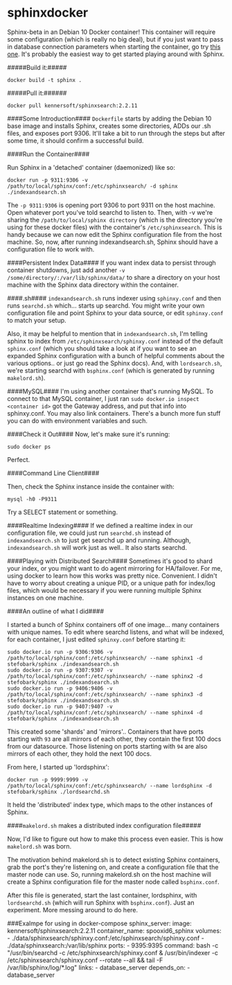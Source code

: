 sphinxdocker
============
Sphinx-beta in an Debian 10 Docker container! This container will require some configuration (which is really no big deal), but if you just want to pass in database connection parameters when starting the container, go try [this one](https://github.com/stefobark/QuickSphinx). It's probably the easiest way to get started playing around with Sphinx.

#####Build it:#####

```
docker build -t sphinx . 
```

#####Pull it:######

```
docker pull kennersoft/sphinxsearch:2.2.11
```

####Some Introduction####
```Dockerfile```  starts by adding the Debian 10 base image and installs Sphinx, creates some directories, ADDs our .sh files, and exposes port 9306. It'll take a bit to run through the steps but after some time, it should confirm a successful build. 

####Run the Container####

Run Sphinx in a 'detached' container (daemonized) like so:
```
docker run -p 9311:9306 -v /path/to/local/sphinx/conf:/etc/sphinxsearch/ -d sphinx ./indexandsearch.sh
```

The ```-p 9311:9306``` is opening port 9306 to port 9311 on the host machine. Open whatever port you've told searchd to listen to. Then, with -v we're sharing the ```/path/to/local/sphinx directory``` (which is the directory you're using for these docker files) with the container's ```/etc/sphinxsearch```. This is handy because we can now edit the Sphinx configuration file from the host machine. So, now, after running indexandsearch.sh, Sphinx should have a configuration file to work with.

####Persistent Index Data####
If you want index data to persist through container shutdowns, just add another ```-v /some/directory/:/var/lib/sphinx/data/``` to share a directory on your host machine with the Sphinx data directory within the container.

####.sh####
```indexandsearch.sh``` runs indexer using ```sphinxy.conf``` and then runs ```searchd.sh``` which... starts up searchd.
You might write your own configuration file and point Sphinx to your data source, or edit ```sphinxy.conf``` to match your setup. 

Also, it may be helpful to mention that in ```indexandsearch.sh```, I'm telling sphinx to index from ```/etc/sphinxsearch/sphinxy.conf``` instead of the default ```sphinx.conf``` (which you should take a look at if you want to see an expanded Sphinx configuration with a bunch of helpful comments about the various options.. or just go read the Sphinx docs). And, with ```lordsearch.sh```, we're starting searchd with ```bsphinx.conf``` (which is generated by running ```makelord.sh```).

####MySQL####
I'm using another container that's running MySQL. To connect to that MySQL container, I just ran ```sudo docker.io inspect <container id>``` got the Gateway address, and put that info into sphinxy.conf. You may also link containers. There's a bunch more fun stuff you can do with environment variables and such.

####Check it Out####
Now, let's make sure it's running:

```sudo docker ps```

Perfect.

####Command Line Client####

Then, check the Sphinx instance inside the container with:

```mysql -h0 -P9311```

Try a SELECT statement or something.

####Realtime Indexing####
If we defined a realtime index in our configuration file, we could just run ```searchd.sh``` instead of ```indexandsearch.sh``` to just get searchd up and running. Although, ```indexandsearch.sh``` will work just as well.. It also starts searchd. 

####Playing with Distributed Search####
Sometimes it's good to shard your index, or you might want to do agent mirroring for HA/failover. For me, using docker to learn how this works was pretty nice. Convenient. I didn't have to worry about creating a unique PID, or a unique path for index/log files, which would be necessary if you were running multiple Sphinx instances on one machine. 

####An outline of what I did####

I started a bunch of Sphinx containers off of one image... many containers with unique names. To edit where searchd listens, and what will be indexed, for each container, I just edited ```sphinxy.conf``` before starting it:
```
sudo docker.io run -p 9306:9306 -v /path/to/local/sphinx/conf:/etc/sphinxsearch/ --name sphinx1 -d stefobark/sphinx ./indexandsearch.sh
sudo docker.io run -p 9307:9307 -v /path/to/local/sphinx/conf:/etc/sphinxsearch/ --name sphinx2 -d stefobark/sphinx ./indexandsearch.sh
sudo docker.io run -p 9406:9406 -v /path/to/local/sphinx/conf:/etc/sphinxsearch/ --name sphinx3 -d stefobark/sphinx ./indexandsearch.sh
sudo docker.io run -p 9407:9407 -v /path/to/local/sphinx/conf:/etc/sphinxsearch/ --name sphinx4 -d stefobark/sphinx ./indexandsearch.sh
```

This created some 'shards' and 'mirrors'.. Containers that have ports starting with ``93`` are all mirrors of each other, they contain the first 100 docs from our datasource. Those listening on ports starting with ```94``` are also mirrors of each other, they hold the next 100 docs.

From here, I started up 'lordsphinx':
```
docker run -p 9999:9999 -v /path/to/local/sphinx/conf:/etc/sphinxsearch/ --name lordsphinx -d stefobark/sphinx ./lordsearchd.sh
```

It held the 'distributed' index type, which maps to the other instances of Sphinx. 

####```makelord.sh``` makes a distributed index configuration file#####

Now, I'd like to figure out how to make this process even easier. This is how ```makelord.sh``` was born.

The motivation behind makelord.sh is to detect existing Sphinx containers, grab the port's they're listening on, and create a configuration file that the master node can use. So, running makelord.sh on the host machine will create a Sphinx configuration file for the master node called ```bsphinx.conf```. 

After this file is generated, start the last container, lordsphinx, with ```lordsearchd.sh``` (which will run Sphinx with ```bsphinx.conf```). Just an experiment. More messing around to do here.


###Exalmpe for using in docker-compose 
  sphinx_server:
    image: kennersoft/sphinxsearch:2.2.11
    container_name: spooxid6_sphinx
    volumes:
      - ./data/sphinxsearch/sphinxy.conf:/etc/sphinxsearch/sphinxy.conf
      - ./data/sphinxsearch:/var/lib/sphinx
    ports:
      - 9395:9395
    command: bash -c "/usr/bin/searchd -c /etc/sphinxsearch/sphinxy.conf  & /usr/bin/indexer -c /etc/sphinxsearch/sphinxy.conf --rotate --all && tail -F /var/lib/sphinx/log/*.log"
    links:
      - database_server
    depends_on:
      - database_server